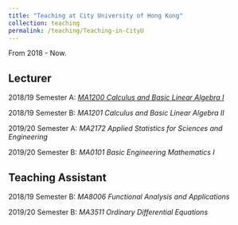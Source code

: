 ```yaml
---
title: "Teaching at City University of Hong Kong"
collection: teaching
permalink: /teaching/Teaching-in-CityU 
---
```

From 2018 - Now.


Lecturer
-------

2018/19 Semester A: [_MA1200 Calculus and Basic Linear Algebra I_](http://academicpages.github.io/files/1819MA1200.pdf)

2018/19 Semester B: _MA1201 Calculus and Basic Linear Algebra II_

2019/20 Semester A: _MA2172 Applied Statistics for Sciences and Engineering_

2019/20 Semester B: _MA0101 Basic Engineering Mathematics I_

Teaching Assistant
--------

2018/19 Semester B: _MA8006 Functional Analysis and Applications_

2019/20 Semester B: _MA3511 Ordinary Differential Equations_
